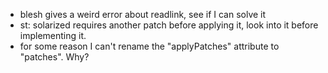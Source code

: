 * blesh gives a weird error about readlink, see if I can solve it
* st: solarized requires another patch before applying it, look into it before implementing it.
* for some reason I can't rename the "applyPatches" attribute to "patches". Why?
